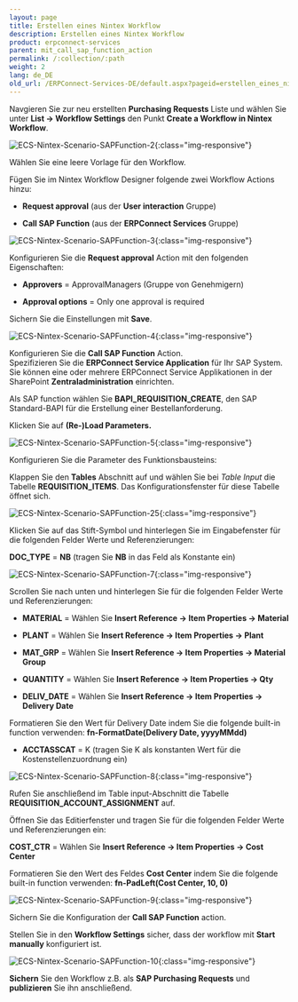 ```yaml
---
layout: page
title: Erstellen eines Nintex Workflow
description: Erstellen eines Nintex Workflow
product: erpconnect-services
parent: mit_call_sap_function_action
permalink: /:collection/:path
weight: 2
lang: de_DE
old_url: /ERPConnect-Services-DE/default.aspx?pageid=erstellen_eines_nintex_workflow
---
```


Navgieren Sie zur neu erstellten **Purchasing Requests** Liste und wählen Sie unter **List -> Workflow Settings** den Punkt **Create a Workflow in Nintex Workflow**.

![ECS-Nintex-Scenario-SAPFunction-2](/img/content/ECS-Nintex-Scenario-SAPFunction-2.png){:class="img-responsive"}

Wählen Sie eine leere Vorlage für den Workflow.

Fügen Sie im Nintex Workflow Designer folgende zwei Workflow Actions hinzu:

- **Request approval** (aus der **User interaction** Gruppe)

- **Call SAP Function** (aus der **ERPConnect Services** Gruppe)

![ECS-Nintex-Scenario-SAPFunction-3](/img/content/ECS-Nintex-Scenario-SAPFunction-3.png){:class="img-responsive"}

Konfigurieren Sie die **Request approval** Action mit den folgenden Eigenschaften:

- **Approvers** = ApprovalManagers (Gruppe von Genehmigern)

- **Approval options** = Only one approval is required

Sichern Sie die Einstellungen mit **Save**.

![ECS-Nintex-Scenario-SAPFunction-4](/img/content/ECS-Nintex-Scenario-SAPFunction-4.png){:class="img-responsive"}

Konfigurieren Sie die **Call SAP Function** Action.<br>
Spezifizieren Sie die **ERPConnect Service Application** für Ihr SAP System. Sie können eine oder mehrere ERPConnect Service Applikationen in der SharePoint **Zentraladministration** einrichten.

Als SAP function wählen Sie **BAPI_REQUISITION_CREATE**, den SAP Standard-BAPI für die Erstellung einer Bestellanforderung.

Klicken Sie auf **(Re-)Load Parameters.**

![ECS-Nintex-Scenario-SAPFunction-5](/img/content/ECS-Nintex-Scenario-SAPFunction-5.png){:class="img-responsive"}

Konfigurieren Sie die Parameter des Funktionsbausteins: 

Klappen Sie den **Tables** Abschnitt auf und wählen Sie bei *Table Input* die Tabelle **REQUISITION_ITEMS**.
Das Konfigurationsfenster für diese Tabelle öffnet sich. 


![ECS-Nintex-Scenario-SAPFunction-25](/img/content/ECS-Nintex-Scenario-SAPFunction-25.png){:class="img-responsive"}

Klicken Sie auf das Stift-Symbol und hinterlegen Sie im Eingabefenster für die folgenden Felder Werte und Referenzierungen:

**DOC_TYPE** = **NB** (tragen Sie **NB** in das Feld als Konstante ein)

![ECS-Nintex-Scenario-SAPFunction-7](/img/content/ECS-Nintex-Scenario-SAPFunction-7.png){:class="img-responsive"}

Scrollen Sie nach unten und hinterlegen Sie für die folgenden Felder Werte und Referenzierungen:

- **MATERIAL** = Wählen Sie **Insert Reference -> Item Properties -> Material**

- **PLANT** = Wählen Sie **Insert Reference -> Item Properties -> Plant**

- **MAT_GRP** = Wählen Sie **Insert Reference -> Item Properties -> Material Group**

- **QUANTITY** = Wählen Sie **Insert Reference -> Item Properties -> Qty**

- **DELIV_DATE** = Wählen Sie **Insert Reference -> Item Properties -> Delivery Date**


Formatieren Sie  den Wert für Delivery Date indem Sie die folgende built-in function verwenden: **fn-FormatDate(Delivery Date, yyyyMMdd)**

- **ACCTASSCAT** = K (tragen Sie K als konstanten Wert für die Kostenstellenzuordnung ein)

![ECS-Nintex-Scenario-SAPFunction-8](/img/content/ECS-Nintex-Scenario-SAPFunction-8.png){:class="img-responsive"}

Rufen Sie anschließend im Table input-Abschnitt die Tabelle **REQUISITION_ACCOUNT_ASSIGNMENT** auf.

Öffnen Sie das Editierfenster und tragen Sie für die folgenden Felder Werte und Referenzierungen ein:

**COST_CTR** = Wählen Sie **Insert Reference -> Item Properties -> Cost Center**

Formatieren Sie den Wert des Feldes **Cost Center** indem Sie die folgende built-in function verwenden: **fn-PadLeft(Cost Center, 10, 0)**

![ECS-Nintex-Scenario-SAPFunction-9](/img/content/ECS-Nintex-Scenario-SAPFunction-9.png){:class="img-responsive"}

Sichern Sie die Konfiguration der **Call SAP Function** action.

Stellen Sie in den **Workflow Settings** sicher, dass der workflow mit **Start manually** konfiguriert ist.

![ECS-Nintex-Scenario-SAPFunction-10](/img/content/ECS-Nintex-Scenario-SAPFunction-10.png){:class="img-responsive"}

**Sichern** Sie den Workflow z.B. als **SAP Purchasing Requests** und **publizieren** Sie ihn anschließend.